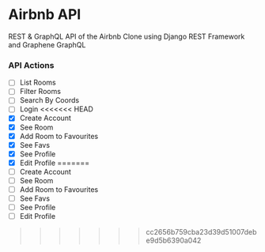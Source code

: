 # Airbnb API

REST & GraphQL API of the Airbnb Clone using Django REST Framework and Graphene GraphQL

### API Actions

- [ ] List Rooms
- [ ] Filter Rooms
- [ ] Search By Coords
- [ ] Login
<<<<<<< HEAD
- [x] Create Account
- [x] See Room
- [x] Add Room to Favourites
- [x] See Favs
- [x] See Profile
- [x] Edit Profile
=======
- [ ] Create Account
- [ ] See Room
- [ ] Add Room to Favourites
- [ ] See Favs
- [ ] See Profile
- [ ] Edit Profile
>>>>>>> cc2656b759cba23d39d51007debe9d5b6390a042
